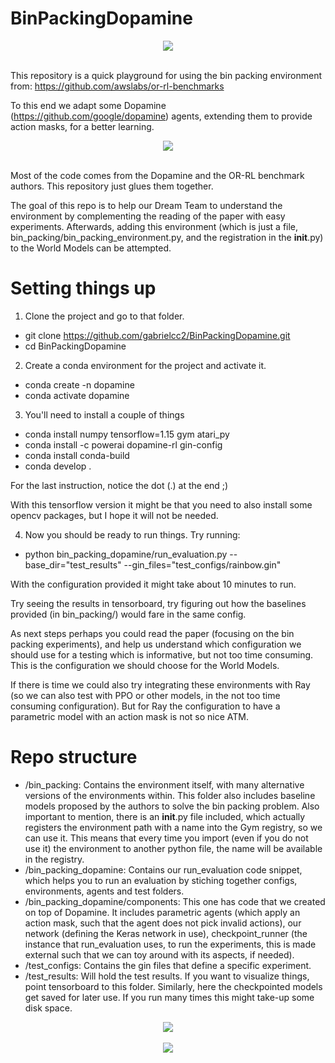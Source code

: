 # BinPackingDopamine

<div align="center">
  <img src="https://www.codeproject.com/KB/recipes/633133/bpp_mut_1.png"><br><br>
</div>


This repository is a quick playground for using the bin packing environment from: https://github.com/awslabs/or-rl-benchmarks

To this end we adapt some Dopamine (https://github.com/google/dopamine) agents, extending them to provide action masks, for a better learning.

<div align="center">
  <img src="https://google.github.io/dopamine/images/dopamine_logo.png"><br><br>
</div>

Most of the code comes from the Dopamine and the OR-RL benchmark authors. This repository just glues them together.

The goal of this repo is to help our Dream Team to understand the environment by complementing the reading of the paper with easy experiments. Afterwards, adding this environment (which is just a file, bin_packing/bin_packing_environment.py, and the registration in the __init__.py) to the World Models can be attempted.


# Setting things up
1. Clone the project and go to that folder.
* git clone https://github.com/gabrielcc2/BinPackingDopamine.git
* cd BinPackingDopamine

2. Create a conda environment for the project and activate it.
* conda create -n dopamine
* conda activate dopamine

3. You'll need to install a couple of things 
* conda install numpy tensorflow=1.15 gym atari_py
* conda install -c powerai dopamine-rl gin-config
* conda install conda-build
* conda develop . 

For the last instruction, notice the dot (.) at the end ;)

With this tensorflow version it might be that you need to also install some opencv packages, but I hope it will not be needed.

4. Now you should be ready to run things.
Try running: 
* python bin_packing_dopamine/run_evaluation.py --base_dir="test_results" --gin_files="test_configs/rainbow.gin"

With the configuration provided it might take about 10 minutes to run.

Try seeing the results in tensorboard, try figuring out how the baselines provided (in bin_packing/)  would fare in the same config.

As next steps perhaps you could read the paper (focusing on the bin packing experiments), and help us understand which configuration we should use for a testing which is informative, but not too time consuming. This is the configuration we should choose for the World Models.

If there is time we could also try integrating these environments with Ray (so we can also test with PPO or other models, in the not too time consuming configuration). But for Ray the configuration to have a parametric model with an action mask is not so nice ATM.

# Repo structure
* /bin_packing:  Contains the environment itself, with many alternative versions of the environments within. This folder also includes baseline models proposed by the authors to solve the bin packing problem. Also important to mention, there is an  __init__.py file included, which actually registers the environment path with a name into the Gym registry, so we can use it. This means that every time you import (even if you do not use it) the environment to another python file, the name will be available in the registry.
* /bin_packing_dopamine: Contains our run_evaluation code snippet, which helps you to run an evaluation by stiching together configs, environments, agents and test folders.  
* /bin_packing_dopamine/components: This one has code that we created on top of Dopamine. It includes parametric agents (which apply an action mask, such that the agent does not pick invalid actions), our network (defining the Keras network in use), checkpoint_runner (the instance that run_evaluation uses, to run the experiments, this is made external such that we can toy around with its aspects, if needed). 
* /test_configs: Contains the gin files that define a specific experiment.
* /test_results: Will hold the test results. If you want to visualize things, point tensorboard to this folder. Similarly, here the checkpointed models get saved for later use. If you run many times this might take-up some disk space.

<div align="center">
  <img src="https://cdn.shopify.com/s/files/1/0017/0432/9285/products/git-force-tee-closeup_1200x1200.jpg?v=1544870407"><br><br>
</div>

<div align="center">
  <img src="https://salferrarello.com/wp-content/uploads/2018/06/git-push-force-not-how-it-works.jpg"><br><br>
</div>
